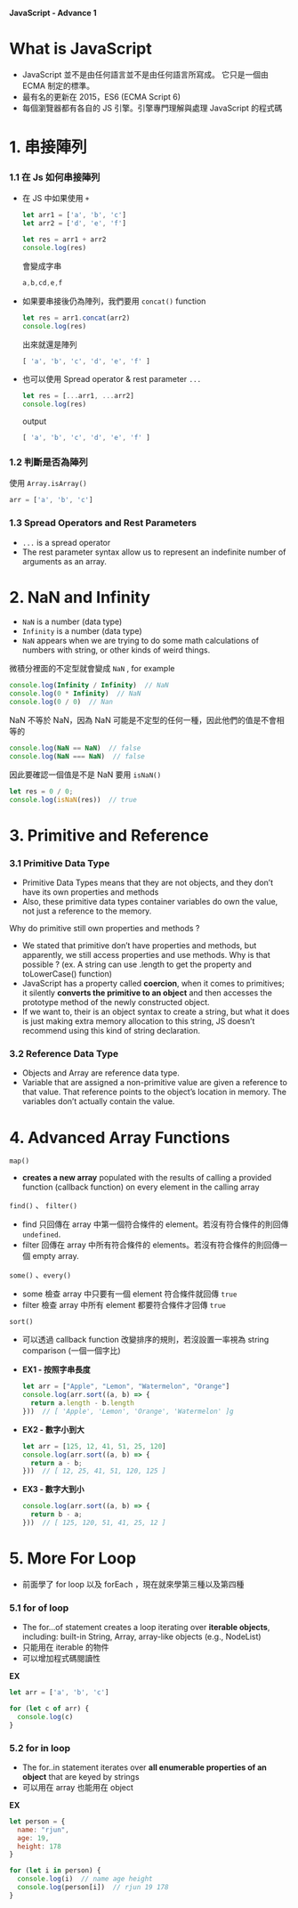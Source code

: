 **JavaScript - Advance 1**

# What is JavaScript

- JavaScript 並不是由任何語言並不是由任何語言所寫成。
它只是一個由 ECMA 制定的標準。
- 最有名的更新在 2015，ES6 (ECMA Script 6)
- 每個瀏覽器都有各自的 JS 引擎。引擎專門理解與處理 JavaScript 的程式碼

# 1. 串接陣列

### 1.1  在 Js 如何串接陣列

- 在 JS 中如果使用 `+`
    
    ```jsx
    let arr1 = ['a', 'b', 'c']
    let arr2 = ['d', 'e', 'f']
    
    let res = arr1 + arr2
    console.log(res)
    ```
    
    會變成字串
    
    ```jsx
    a,b,cd,e,f
    ```
    
- 如果要串接後仍為陣列，我們要用 `concat()` function
    
    ```jsx
    let res = arr1.concat(arr2)
    console.log(res)
    ```
    
    出來就還是陣列
    
    ```jsx
    [ 'a', 'b', 'c', 'd', 'e', 'f' ]
    ```
    
- 也可以使用 Spread operator & rest parameter `...`
    
    ```jsx
    let res = [...arr1, ...arr2]
    console.log(res)
    ```
    
    output
    
    ```jsx
    [ 'a', 'b', 'c', 'd', 'e', 'f' ]
    ```
    

### 1.2  判斷是否為陣列

使用 `Array.isArray()`

```jsx
arr = ['a', 'b', 'c']
```

### 1.3  Spread Operators and Rest Parameters

- `...` is a spread operator
- The rest parameter syntax allow us to represent an indefinite number of arguments as an array.

# 2. NaN and Infinity

- `NaN` is a number (data type)
- `Infinity` is a number (data type)
- `NaN` appears when we are trying to do some math calculations of numbers with string, or other kinds of weird things.

微積分裡面的不定型就會變成 `NaN` , for example

```jsx
console.log(Infinity / Infinity)  // NaN
console.log(0 * Infinity)  // NaN
console.log(0 / 0)  // Nan
```

NaN 不等於 NaN，因為 NaN 可能是不定型的任何一種，因此他們的值是不會相等的

```jsx
console.log(NaN == NaN)  // false
console.log(NaN === NaN)  // false
```

因此要確認一個值是不是 NaN 要用 `isNaN()`

```jsx
let res = 0 / 0;
console.log(isNaN(res))  // true
```

# 3. Primitive and Reference

### 3.1  Primitive Data Type

- Primitive Data Types means that they are not objects, and they don’t have its own properties and methods
- Also, these primitive data types container variables do own the value, not just a reference to the memory.

Why do primitive still own properties and methods ?

- We stated that primitive don’t have properties and methods, but apparently, we still access properties and use methods. Why is that possible ? (ex. A string can use .length to get the property and toLowerCase() function)
- JavaScript has a property called **coercion**, when it comes to primitives; it silently **converts the primitive to an object** and then accesses the prototype method of the newly constructed object.
- If we want to, their is an object syntax to create a string, but what it does is just making extra memory allocation to this string, JS doesn’t recommend using this kind of string declaration.

### 3.2  Reference Data Type

- Objects and Array are reference data type.
- Variable that are assigned a non-primitive value are given a reference to that value. That reference points to the object’s location in memory. The variables don’t actually contain the value.

# 4. Advanced Array Functions

`map()`

- **creates a new array** populated with the results of calling a provided function (callback function) on every element in the calling array

`find()` 、 `filter()`

- find 只回傳在 array 中第一個符合條件的 element。若沒有符合條件的則回傳 `undefined`.
- filter 回傳在 array 中所有符合條件的 elements。若沒有符合條件的則回傳一個 empty array.

`some()` 、`every()`

- some 檢查 array 中只要有一個 element 符合條件就回傳 `true`
- filter 檢查 array 中所有 element 都要符合條件才回傳 `true`

`sort()`

- 可以透過 callback function 改變排序的規則，若沒設置一率視為 string comparison (一個一個字比)
- **EX1 - 按照字串長度**
    
    ```jsx
    let arr = ["Apple", "Lemon", "Watermelon", "Orange"]
    console.log(arr.sort((a, b) => {
      return a.length - b.length
    }))  // [ 'Apple', 'Lemon', 'Orange', 'Watermelon' ]g
    ```
    
- **EX2 - 數字小到大**
    
    ```jsx
    let arr = [125, 12, 41, 51, 25, 120]
    console.log(arr.sort((a, b) => {
      return a - b;
    }))  // [ 12, 25, 41, 51, 120, 125 ]
    ```
    
- **EX3 - 數字大到小**
    
    ```jsx
    console.log(arr.sort((a, b) => {
      return b - a;
    }))  // [ 125, 120, 51, 41, 25, 12 ]
    ```
    

# 5. More For Loop

- 前面學了 for loop 以及 forEach ，現在就來學第三種以及第四種

### 5.1  for of loop

- The for...of statement creates a loop iterating over **iterable objects**, including: built-in String, Array, array-like objects (e.g., NodeList)
- 只能用在 iterable 的物件
- 可以增加程式碼閱讀性

**EX**

```jsx
let arr = ['a', 'b', 'c']

for (let c of arr) {
  console.log(c)
}
```

### 5.2  for in loop

- The for..in statement iterates over **all enumerable properties of an object** that are keyed by strings
- 可以用在 array 也能用在 object

**EX**

```jsx
let person = {
  name: "rjun",
  age: 19,
  height: 178
}

for (let i in person) {
  console.log(i)  // name age height
  console.log(person[i])  // rjun 19 178
}
```
